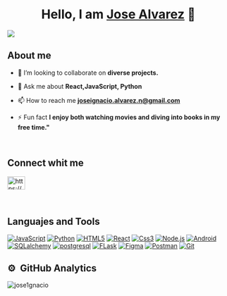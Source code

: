 <div align="center">
<h1 align="center">Hello, I am <a href="https://www.linkedin.com/in/jose-alvarez-nieto/">Jose Alvarez</a> 👋</h1>
</div>
<img src="https://res.cloudinary.com/dxaialbs0/image/upload/v1700580779/git%20hub/banner_github_r77lcm.png">

## About me

- 👯 I’m looking to collaborate on **diverse projects.**

- 💬 Ask me about **React,JavaScript, Python**

- 📫 How to reach me **joseignacio.alvarez.n@gmail.com**

- ⚡ Fun fact **I enjoy both watching movies and diving into books in my free time."**
</br>

## Connect whit me

<p align="left">
<a href="https://linkedin.com/in/https://www.linkedin.com/in/jose-alvarez-nieto/" target="blank"><img align="center" src="https://raw.githubusercontent.com/rahuldkjain/github-profile-readme-generator/master/src/images/icons/Social/linked-in-alt.svg" alt="https://www.linkedin.com/in/jose-alvarez-nieto/" height="30" width="40" /></a>
</p>
</br>

## Languajes and Tools

[![JavaScript](https://img.shields.io/badge/JavaScript-F7DF1E?style=for-the-badge&logo=javascript&logoColor=white&labelColor=101010)]()
[![Python](https://img.shields.io/badge/python-3776AB?style=for-the-badge&logo=python&logoColor=white&labelColor=101010)]()
[![HTML5](https://img.shields.io/badge/Html5-E34F26?style=for-the-badge&logo=html5&logoColor=white&labelColor=101010)]()
[![React](https://img.shields.io/badge/React-61DAFB?style=for-the-badge&logo=react&logoColor=white&labelColor=101010)]()
[![Css3](https://img.shields.io/badge/Css3-1572B6?style=for-the-badge&logo=css3&logoColor=white&labelColor=101010)]()
[![Node.js](https://img.shields.io/badge/Node.Js-339933?style=for-the-badge&logo=node.js&logoColor=white&labelColor=101010)]()
[![Android](https://img.shields.io/badge/Android-3DDC84?style=for-the-badge&logo=android&logoColor=white&labelColor=101010)]()
[![SQLalchemy](https://img.shields.io/badge/sqlalchemy-D71F00?style=for-the-badge&logo=sqlalchemy&logoColor=white&labelColor=101010
)]()
[![postgresql](https://img.shields.io/badge/postgresql-4169E1?style=for-the-badge&logo=postgresql&logoColor=white&labelColor=101010)]()
[![FLask](https://img.shields.io/badge/flask-000000?style=for-the-badge&logo=flask&logoColor=white&labelColor=101010)]()
[![Figma](https://img.shields.io/badge/figma-F24E1E?style=for-the-badge&logo=figma&logoColor=white&labelColor=101010)]()
[![Postman](https://img.shields.io/badge/postman-FF6C37?style=for-the-badge&logo=postman&logoColor=white&labelColor=101010)]()
[![Git](https://img.shields.io/badge/git-F05032?style=for-the-badge&logo=git&logoColor=white&labelColor=101010)]()
</br>

## ⚙️ &nbsp;GitHub Analytics

<p><img align="left" src="https://github-readme-stats.vercel.app/api/top-langs?username=jose1gnacio&show_icons=true&locale=en&layout=compact" alt="jose1gnacio" /></p>




<!--
**Jose1gnacio/Jose1gnacio** is a ✨ _special_ ✨ repository because its `README.md` (this file) appears on your GitHub profile.

Here are some ideas to get you started:

- 🔭 I’m currently working on ...
- 🌱 I’m currently learning ...
- 👯 I’m looking to collaborate on ...
- 🤔 I’m looking for help with ...
- 💬 Ask me about ...
- 📫 How to reach me: ...
- 😄 Pronouns: ...
- ⚡ Fun fact: ...
<p>&nbsp;<img align="center" src="https://github-readme-stats.vercel.app/api?username=jose1gnacio&show_icons=true&locale=en" alt="jose1gnacio" /></p>

<p><img align="center" src="https://github-readme-streak-stats.herokuapp.com/?user=jose1gnacio&" alt="jose1gnacio" /></p>
-->
